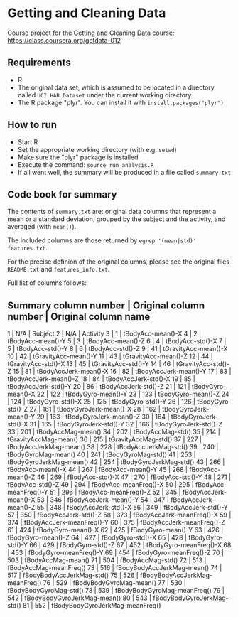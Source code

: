 # Getting and Cleaning Data

Course project for the Getting and Cleaning Data course: https://class.coursera.org/getdata-012

## Requirements

* R
* The original data set, which is assumed to be located in a directory called `UCI HAR Dataset` under the current working directory
* The R package "plyr". You can install it with `install.packages("plyr")`

## How to run

* Start R
* Set the appropriate working directory (with e.g. `setwd`)
* Make sure the "plyr" package is installed
* Execute the command: `source run_analysis.R`
* If all went well, the summary will be produced in a file called `summary.txt`

## Code book for summary

The contents of `summary.txt` are: original data columns that represent a mean or a standard deviation,
grouped by the subject and the activity, and averaged (with `mean()`).

The included columns are those returned by `egrep '(mean|std)' features.txt`.

For the precise definion of the original columns, please see the original files `README.txt` and `features_info.txt`.

Full list of columns follows:

Summary column number | Original column number | Original column name
---------------------------------------------------------------------
1 | N/A | Subject
2 | N/A | Activity
3 | 1 | tBodyAcc-mean()-X
4 | 2 | tBodyAcc-mean()-Y
5 | 3 | tBodyAcc-mean()-Z
6 | 4 | tBodyAcc-std()-X
7 | 5 | tBodyAcc-std()-Y
8 | 6 | tBodyAcc-std()-Z
9 | 41 | tGravityAcc-mean()-X
10 | 42 | tGravityAcc-mean()-Y
11 | 43 | tGravityAcc-mean()-Z
12 | 44 | tGravityAcc-std()-X
13 | 45 | tGravityAcc-std()-Y
14 | 46 | tGravityAcc-std()-Z
15 | 81 | tBodyAccJerk-mean()-X
16 | 82 | tBodyAccJerk-mean()-Y
17 | 83 | tBodyAccJerk-mean()-Z
18 | 84 | tBodyAccJerk-std()-X
19 | 85 | tBodyAccJerk-std()-Y
20 | 86 | tBodyAccJerk-std()-Z
21 | 121 | tBodyGyro-mean()-X
22 | 122 | tBodyGyro-mean()-Y
23 | 123 | tBodyGyro-mean()-Z
24 | 124 | tBodyGyro-std()-X
25 | 125 | tBodyGyro-std()-Y
26 | 126 | tBodyGyro-std()-Z
27 | 161 | tBodyGyroJerk-mean()-X
28 | 162 | tBodyGyroJerk-mean()-Y
29 | 163 | tBodyGyroJerk-mean()-Z
30 | 164 | tBodyGyroJerk-std()-X
31 | 165 | tBodyGyroJerk-std()-Y
32 | 166 | tBodyGyroJerk-std()-Z
33 | 201 | tBodyAccMag-mean()
34 | 202 | tBodyAccMag-std()
35 | 214 | tGravityAccMag-mean()
36 | 215 | tGravityAccMag-std()
37 | 227 | tBodyAccJerkMag-mean()
38 | 228 | tBodyAccJerkMag-std()
39 | 240 | tBodyGyroMag-mean()
40 | 241 | tBodyGyroMag-std()
41 | 253 | tBodyGyroJerkMag-mean()
42 | 254 | tBodyGyroJerkMag-std()
43 | 266 | fBodyAcc-mean()-X
44 | 267 | fBodyAcc-mean()-Y
45 | 268 | fBodyAcc-mean()-Z
46 | 269 | fBodyAcc-std()-X
47 | 270 | fBodyAcc-std()-Y
48 | 271 | fBodyAcc-std()-Z
49 | 294 | fBodyAcc-meanFreq()-X
50 | 295 | fBodyAcc-meanFreq()-Y
51 | 296 | fBodyAcc-meanFreq()-Z
52 | 345 | fBodyAccJerk-mean()-X
53 | 346 | fBodyAccJerk-mean()-Y
54 | 347 | fBodyAccJerk-mean()-Z
55 | 348 | fBodyAccJerk-std()-X
56 | 349 | fBodyAccJerk-std()-Y
57 | 350 | fBodyAccJerk-std()-Z
58 | 373 | fBodyAccJerk-meanFreq()-X
59 | 374 | fBodyAccJerk-meanFreq()-Y
60 | 375 | fBodyAccJerk-meanFreq()-Z
61 | 424 | fBodyGyro-mean()-X
62 | 425 | fBodyGyro-mean()-Y
63 | 426 | fBodyGyro-mean()-Z
64 | 427 | fBodyGyro-std()-X
65 | 428 | fBodyGyro-std()-Y
66 | 429 | fBodyGyro-std()-Z
67 | 452 | fBodyGyro-meanFreq()-X
68 | 453 | fBodyGyro-meanFreq()-Y
69 | 454 | fBodyGyro-meanFreq()-Z
70 | 503 | fBodyAccMag-mean()
71 | 504 | fBodyAccMag-std()
72 | 513 | fBodyAccMag-meanFreq()
73 | 516 | fBodyBodyAccJerkMag-mean()
74 | 517 | fBodyBodyAccJerkMag-std()
75 | 526 | fBodyBodyAccJerkMag-meanFreq()
76 | 529 | fBodyBodyGyroMag-mean()
77 | 530 | fBodyBodyGyroMag-std()
78 | 539 | fBodyBodyGyroMag-meanFreq()
79 | 542 | fBodyBodyGyroJerkMag-mean()
80 | 543 | fBodyBodyGyroJerkMag-std()
81 | 552 | fBodyBodyGyroJerkMag-meanFreq()
